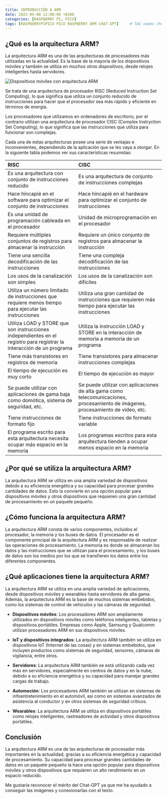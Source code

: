 ```yaml
---
title: INTRODUCCIÓN A ARM
date: 2023-04-08 12:00:00 +0100
categories: [RASPBERRY PI, PICO]
tags: [RASPBERRYPIPICO PICO RASPBERRY ARM CHAT-GPT]     # TAG names should always be lowercase
---
```


## ¿Qué es la arquitectura ARM?
La arquitectura ARM es una de las arquitecturas de procesadores más utilizadas en la actualidad. Es la base de la mayoría de los dispositivos móviles y también se utiliza en muchos otros dispositivos, desde relojes inteligentes hasta servidores.

![Dispositivos móviles con arquitectura ARM](https://www.muycomputer.com/wp-content/uploads/2016/02/ARM.jpg)

Se trata de una arquitectura de procesador RISC (Reduced Instruction Set Computing), lo que significa que utiliza un conjunto reducido de instrucciones para hacer que el procesador sea más rápido y eficiente en términos de energía.

Los procesadores que utilizamos en ordenadores de escritorio, por el contrario utilizan una arquitectura de procesador CISC (Complex Instryction Set Computing), lo que significa que las instrucciones que utiliza para funcionar son complejas.

Cada una de estas arquitecturas posee una serie de ventajas e inconvenientes, dependiendo de la aplicación que se les vaya a otorgar. En la siguiente tabla podemos ver sus características resumidas:

<style> 
    table {
    text-align: left;
    }

    td[align="left"] {
    overflow-wrap: anywhere;
    word-break: break-all;
    }

    td[align="right"] {
    white-space: nowrap;
    }
</style>

<table class="tg">
<thead>
  <tr>
    <th class="tg-0pky">RISC</th>
    <th class="tg-0pky">CISC</th>
  </tr>
</thead>
<tbody>
  <tr>
<td>Es una arquitectura con conjunto de instrucciones reducido</td>
<td>Es una arquitectura de conjunto de instrucciones complejas</td>
</tr>
<tr>
<td>Hace hincapié en el software para optimizar el conjunto de instrucciones</td>
<td>Hace hincapié en el hardware para optimizar el conjunto de instrucciones</td>
</tr>
<tr>
<td>Es una unidad de programación cableada en el procesador</td>
<td>Unidad de microprogramación en el procesador</td>
</tr>
<tr>
<td>Requiere múltiples conjuntos de registros para almacenar la instrucción</td>
<td>Requiere un único conjunto de registros para almacenar la instrucción</td>
</tr>
<tr>
<td>Tiene una sencilla decodificación de las instrucciones</td>
<td>Tiene una compleja decodificación de las instrucciones</td>
</tr>
<tr>
<td>Los usos de la canalización son simples</td>
<td>Los usos de la canalización son difíciles</td>
</tr>
<tr>
<td>Utiliza un número limitado de instrucciones que requiere menos tiempo para ejecutar las instrucciones</td>
<td>Utiliza una gran cantidad de instrucciones que requieren más tiempo para ejecutar las instrucciones</td>
</tr>
<tr>
<td>Utiliza LOAD y STORE que son instrucciones independientes en el registro para registrar la interacción de un programa</td>
<td>Utiliza la instrucción LOAD y STORE en la interacción de memoria a memoria de un programa</td>
</tr>
<tr>
<td>Tiene más transistores en registros de memoria</td>
<td>Tiene transistores para almacenar instrucciones complejas</td>
</tr>
<tr>
<td>El tiempo de ejecución es muy corto</td>
<td>El tiempo de ejecución es mayor</td>
</tr>
<tr>
<td>Se puede utilizar con aplicaciones de gama baja como domótica, sistema de seguridad, etc.</td>
<td>Se puede utilizar con aplicaciones de alta gama como telecomunicaciones, procesamiento de imágenes, procesamiento de video, etc.</td>
</tr>
<tr>
<td>Tiene instrucciones de formato fijo</td>
<td>Tiene instrucciones de formato variable</td>
</tr>
<tr>
<td>El programa escrito para esta arquitectura necesita ocupar más espacio en la memoria</td>
<td>Los programas escritos para esta arquitectura tienden a ocupar menos espacio en la memoria</td>
</tr>
</tbody>
</table>

## ¿Por qué se utiliza la arquitectura ARM?
La arquitectura ARM se utiliza en una amplia variedad de dispositivos debido a su eficiencia energética y su capacidad para procesar grandes cantidades de datos. Esto la convierte en una opción popular para dispositivos móviles y otros dispositivos que requieren una gran cantidad de procesamiento en un paquete pequeño.

## ¿Cómo funciona la arquitectura ARM?
La arquitectura ARM consta de varios componentes, incluidos el procesador, la memoria y los buses de datos. El procesador es el componente principal de la arquitectura ARM y es responsable de realizar las operaciones de procesamiento. La memoria es donde se almacenan los datos y las instrucciones que se utilizan para el procesamiento, y los buses de datos son los medios por los que se transfieren los datos entre los diferentes componentes.

## ¿Qué aplicaciones tiene la arquitectura ARM?
La arquitectura ARM se utiliza en una amplia variedad de aplicaciones, desde dispositivos móviles y wearables hasta servidores de alta gama. Además, la arquitectura ARM es la base de muchos sistemas embebidos, como los sistemas de control de vehículos y las cámaras de seguridad.

- **Dispositivos móviles**: Los procesadores ARM son ampliamente utilizados en dispositivos móviles como teléfonos inteligentes, tabletas y dispositivos portátiles. Empresas como Apple, Samsung y Qualcomm utilizan procesadores ARM en sus dispositivos móviles.

- **IoT y dispositivos integrados**: La arquitectura ARM también se utiliza en dispositivos IoT (Internet de las cosas) y en sistemas embebidos, que incluyen productos como sistemas de seguridad, sensores, cámaras de vigilancia, entre otros.

- **Servidores**: La arquitectura ARM también se está utilizando cada vez más en servidores, especialmente en centros de datos y en la nube, debido a su eficiencia energética y su capacidad para manejar grandes cargas de trabajo.

- **Automoción**: Los procesadores ARM también se utilizan en sistemas de infoentretenimiento en el automóvil, así como en sistemas avanzados de asistencia al conductor y en otros sistemas de seguridad críticos.

- **Wearables**: La arquitectura ARM se utiliza en dispositivos portátiles como relojes inteligentes, rastreadores de actividad y otros dispositivos portátiles.

## Conclusión
La arquitectura ARM es una de las arquitecturas de procesador más importantes en la actualidad, gracias a su eficiencia energética y capacidad de procesamiento. Su capacidad para procesar grandes cantidades de datos en un paquete pequeño la hace una opción popular para dispositivos móviles y otros dispositivos que requieren un alto rendimiento en un espacio reducido.

Me gustaría reconocer el mérito del Chat-GPT ya que me ha ayudado a conseguir las imágenes y conexionarlas con el texto.